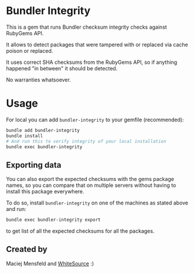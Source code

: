 # Bundler Integrity

This is a gem that runs Bundler checksum integrity checks against RubyGems API.

It allows to detect packages that were tampered with or replaced via cache poison or replaced.

It uses correct SHA checksums from the RubyGems API, so if anything happened "in between" it should be detected.

No warranties whatsoever.

# Usage

For local you can add `bundler-integrity` to your gemfile (recommended):

```bash
bundle add bundler-integrity
bundle install
# And run this to verify integrity of your local installation
bundle exec bundler-integrity
```

## Exporting data

You can also export the expected checksums with the gems package names, so you can compare that
on multiple servers without having to install this package everywhere.

To do so, install `bundler-integrity` on one of the machines as stated above and run:

```bash
bundle exec bundler-integrity export
```

to get list of all the expected checksums for all the packages.


## Created by

Maciej Mensfeld and [WhiteSource](https://www.whitesourcesoftware.com/) :)
